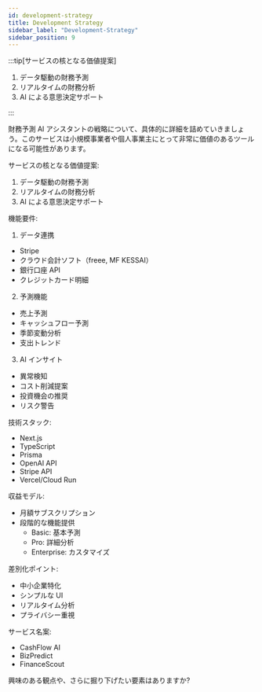 ```yaml
---
id: development-strategy
title: Development Strategy
sidebar_label: "Development-Strategy"
sidebar_position: 9
---
```


:::tip[サービスの核となる価値提案]

1. データ駆動の財務予測
2. リアルタイムの財務分析
3. AI による意思決定サポート

:::

財務予測 AI アシスタントの戦略について、具体的に詳細を詰めていきましょう。このサービスは小規模事業者や個人事業主にとって非常に価値のあるツールになる可能性があります。

サービスの核となる価値提案:

1. データ駆動の財務予測
2. リアルタイムの財務分析
3. AI による意思決定サポート

機能要件:

1. データ連携

- Stripe
- クラウド会計ソフト（freee, MF KESSAI）
- 銀行口座 API
- クレジットカード明細

2. 予測機能

- 売上予測
- キャッシュフロー予測
- 季節変動分析
- 支出トレンド

3. AI インサイト

- 異常検知
- コスト削減提案
- 投資機会の推奨
- リスク警告

技術スタック:

- Next.js
- TypeScript
- Prisma
- OpenAI API
- Stripe API
- Vercel/Cloud Run

収益モデル:

- 月額サブスクリプション
- 段階的な機能提供
  - Basic: 基本予測
  - Pro: 詳細分析
  - Enterprise: カスタマイズ

差別化ポイント:

- 中小企業特化
- シンプルな UI
- リアルタイム分析
- プライバシー重視

サービス名案:

- CashFlow AI
- BizPredict
- FinanceScout

興味のある観点や、さらに掘り下げたい要素はありますか?
